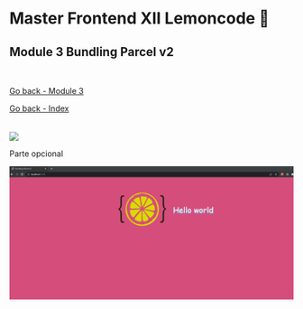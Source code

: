 # Master Frontend XII Lemoncode 🍋

## Module 3 Bundling Parcel v2

<br>

[Go back - Module 3](www.google.es)

[Go back - Index](www.google.es) 

<br>

<img align="center" src="https://media3.giphy.com/media/x49DCuOOBiurrmlEov/giphy_s.gif" width="128px">

<br>


Parte opcional

<img align="center" src="./src/assets/parcel.png" width="512px">

 